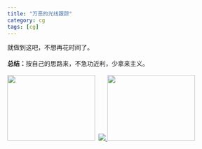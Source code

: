 ```yaml
---
title: "万恶的光线跟踪"
category: cg
tags: [cg]
---
```


就做到这吧，不想再花时间了。<strong><br>
<br>
总结：</strong>按自己的思路来，不急功近利，少拿来主义。<br>
<br>
<a target="_blank" href="http://hiphotos.baidu.com/maxint/pic/item/e1d7cff5e9be451dbd31091c.jpg"><img width="200" height="150" border="0" class="blogimg" small="1" src="http://hiphotos.baidu.com/maxint/abpic/item/e1d7cff5e9be451dbd31091c.jpg"></a>&#160; <a target="_blank" href="http://hiphotos.baidu.com/maxint/pic/item/2dda8960855c8a01eaf8f8d0.jpg"><img border="0" class="blogimg" small="1" src="http://hiphotos.baidu.com/maxint/abpic/item/2dda8960855c8a01eaf8f8d0.jpg">&#160;</a><a href="http://hiphotos.baidu.com/maxint/pic/item/20134964362a75b5f63654cd.jpg" target="_blank"><img width="200" height="150" border="0" src="http://hiphotos.baidu.com/maxint/abpic/item/20134964362a75b5f63654cd.jpg" small="1" class="blogimg"></a>
